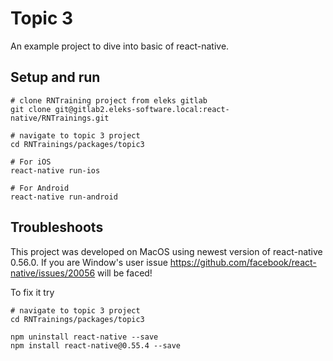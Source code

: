 # Topic 3
An example project to dive into basic of react-native.

## Setup and run
```
# clone RNTraining project from eleks gitlab
git clone git@gitlab2.eleks-software.local:react-native/RNTrainings.git

# navigate to topic 3 project
cd RNTrainings/packages/topic3

# For iOS
react-native run-ios

# For Android
react-native run-android

```
## Troubleshoots

This project was developed on MacOS using newest version of react-native 0.56.0. 
If you are Window's user issue https://github.com/facebook/react-native/issues/20056 will be faced!

To fix it try

```
# navigate to topic 3 project
cd RNTrainings/packages/topic3

npm uninstall react-native --save
npm install react-native@0.55.4 --save

```
